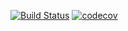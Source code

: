 [![Build Status](https://travis-ci.org/vladislav-buivol/job4j_grabber.svg?branch=master)](https://travis-ci.org/vladislav-buivol/job4j_grabber)
[![codecov](https://codecov.io/gh/vladislav-buivol/job4j_grabber/branch/master/graph/badge.svg)](https://codecov.io/gh/vladislav-buivol/job4j_grabber)